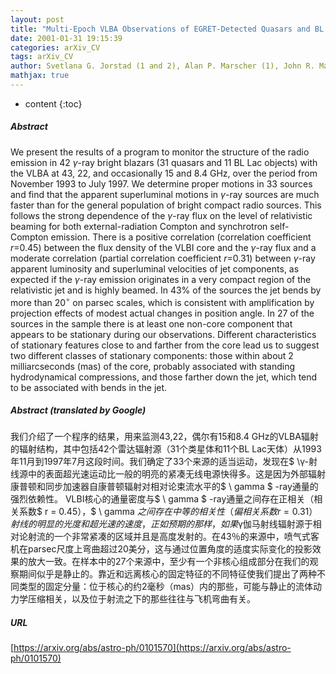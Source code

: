 ```yaml
---
layout: post
title: "Multi-Epoch VLBA Observations of EGRET-Detected Quasars and BL Lac Objects: Superluminal Motion of Gamma-Ray Bright Blazars"
date: 2001-01-31 19:15:39
categories: arXiv_CV
tags: arXiv_CV
author: Svetlana G. Jorstad (1 and 2), Alan P. Marscher (1), John R. Mattox (1 and 3), Ann E. Wehrle (4), Steven D. Bloom (5), Alexei V. Yurchenko (2) ((1) Institute for Astrophysical Research, Boston University, (2) Astronomical Institute, St. Petersburg State University, (3) Department of Chemistry, Physics and Astronomy, Francis Marion University, (4) Jet Propulsion Laboratory, Pasadena, (5) Hampden-Sydney College, Hampden-Sydney)
mathjax: true
---
```


* content
{:toc}

##### Abstract
We present the results of a program to monitor the structure of the radio emission in 42 $\gamma$-ray bright blazars (31 quasars and 11 BL Lac objects) with the VLBA at 43, 22, and occasionally 15 and 8.4 GHz, over the period from November 1993 to July 1997. We determine proper motions in 33 sources and find that the apparent superluminal motions in $\gamma$-ray sources are much faster than for the general population of bright compact radio sources. This follows the strong dependence of the $\gamma$-ray flux on the level of relativistic beaming for both external-radiation Compton and synchrotron self-Compton emission. There is a positive correlation (correlation coefficient $r$=0.45) between the flux density of the VLBI core and the $\gamma$-ray flux and a moderate correlation (partial correlation coefficient $r$=0.31) between $\gamma$-ray apparent luminosity and superluminal velocities of jet components, as expected if the $\gamma$-ray emission originates in a very compact region of the relativistic jet and is highly beamed. In 43% of the sources the jet bends by more than 20$^\circ$ on parsec scales, which is consistent with amplification by projection effects of modest actual changes in position angle. In 27 of the sources in the sample there is at least one non-core component that appears to be stationary during our observations. Different characteristics of stationary features close to and farther from the core lead us to suggest two different classes of stationary components: those within about 2 milliarcseconds (mas) of the core, probably associated with standing hydrodynamical compressions, and those farther down the jet, which tend to be associated with bends in the jet.

##### Abstract (translated by Google)
我们介绍了一个程序的结果，用来监测43,22，偶尔有15和8.4 GHz的VLBA辐射的辐射结构，其中包括42个雷达辐射源（31个类星体和11个BL Lac天体）从1993年11月到1997年7月这段时间。我们确定了33个来源的适当运动，发现在$ \γ-射线源中的表面超光速运动比一般的明亮的紧凑无线电源快得多。这是因为外部辐射康普顿和同步加速器自康普顿辐射对相对论束流水平的$ \ gamma $ -ray通量的强烈依赖性。 VLBI核心的通量密度与$ \ gamma $ -ray通量之间存在正相关（相关系数$ r = 0.45），$ \ gamma $之间存在中等的相关性（偏相关系数r = 0.31）射线的明显的光度和超光速的速度，正如预期的那样，如果$γ伽马射线辐射源于相对论射流的一个非常紧凑的区域并且是高度发射的。在43％的来源中，喷气式客机在parsec尺度上弯曲超过20美分，这与通过位置角度的适度实际变化的投影效果的放大一致。在样本中的27个来源中，至少有一个非核心组成部分在我们的观察期间似乎是静止的。靠近和远离核心的固定特征的不同特征使我们提出了两种不同类型的固定分量：位于核心的约2毫秒（mas）内的那些，可能与静止的流体动力学压缩相关，以及位于射流之下的那些往往与飞机弯曲有关。

##### URL
[https://arxiv.org/abs/astro-ph/0101570](https://arxiv.org/abs/astro-ph/0101570)

